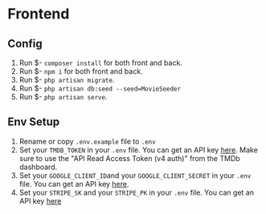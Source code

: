# Frontend

## Config

1. Run $- `composer install` for both front and back.
2. Run $- `npm i` for both front and back.
3. Run $- `php artisan migrate`.
4. Run $- `php artisan db:seed --seed=MovieSeeder`
5. Run $- `php artisan serve`.

## Env Setup

1. Rename or copy `.env.example` file to `.env`
1. Set your `TMDB_TOKEN` in your `.env` file. You can get an API key [here](https://www.themoviedb.org/documentation/api). Make sure to use the "API Read Access Token (v4 auth)" from the TMDb dashboard.
1. Set your `GOOGLE_CLIENT_ID`and your `GOOGLE_CLIENT_SECRET` in your `.env` file. You can get an API key [here](https://console.cloud.google.com/).
1. Set your `STRIPE_SK` and your `STRIPE_PK` in your `.env` file. You can get an API key [here](https://dashboard.stripe.com/test/apikeys)
